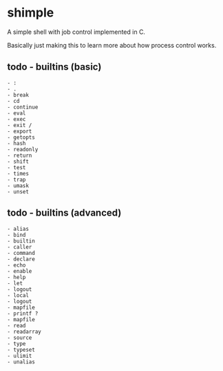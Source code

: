 shimple
=======

A simple shell with job control implemented in C.

Basically just making this to learn more about how process control works.


todo - builtins (basic)
-----------------------

	- :
	- .
	- break
	- cd
	- continue
	- eval
	- exec
	- exit /
	- export
	- getopts
	- hash
	- readonly
	- return
	- shift
	- test
	- times
	- trap
	- umask
	- unset

todo - builtins (advanced)
--------------------------

	- alias
	- bind
	- builtin
	- caller
	- command
	- declare
	- echo
	- enable
	- help
	- let
	- logout
	- local
	- logout
	- mapfile
	- printf ?
	- mapfile
	- read
	- readarray
	- source
	- type
	- typeset
	- ulimit
	- unalias

